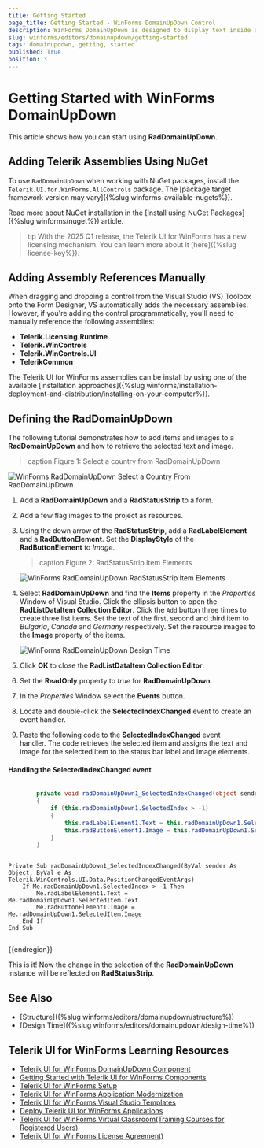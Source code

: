 ```yaml
---
title: Getting Started
page_title: Getting Started - WinForms DomainUpDown Control
description: WinForms DomainUpDown is designed to display text inside an editor like a text-box and sets a text string from a list of choices.  
slug: winforms/editors/domainupdown/getting-started
tags: domainupdown, getting, started
published: True
position: 3 
---
```


# Getting Started with WinForms DomainUpDown

This article shows how you can start using **RadDomainUpDown**.

## Adding Telerik Assemblies Using NuGet

To use `RadDomainUpDown` when working with NuGet packages, install the `Telerik.UI.for.WinForms.AllControls` package. The [package target framework version may vary]({%slug winforms-available-nugets%}).

Read more about NuGet installation in the [Install using NuGet Packages]({%slug winforms/nuget%}) article.

>tip With the 2025 Q1 release, the Telerik UI for WinForms has a new licensing mechanism. You can learn more about it [here]({%slug license-key%}).

## Adding Assembly References Manually

When dragging and dropping a control from the Visual Studio (VS) Toolbox onto the Form Designer, VS automatically adds the necessary assemblies. However, if you're adding the control programmatically, you'll need to manually reference the following assemblies:

* __Telerik.Licensing.Runtime__
* __Telerik.WinControls__
* __Telerik.WinControls.UI__
* __TelerikCommon__

The Telerik UI for WinForms assemblies can be install by using one of the available [installation approaches]({%slug winforms/installation-deployment-and-distribution/installing-on-your-computer%}). 

## Defining the RadDomainUpDown

The following tutorial demonstrates how to add items and images to a **RadDomainUpDown** and how to retrieve the selected text and image.
>caption Figure 1: Select a country from RadDomainUpDown

![WinForms RadDomainUpDown Select a Country From RadDomainUpDown](images/editors-domainupdown-getting-started001.gif)

1. Add a **RadDomainUpDown** and a **RadStatusStrip** to a form. 

2. Add a few flag images to the project as resources.

3. Using the down arrow of the **RadStatusStrip**, add a **RadLabelElement** and a  **RadButtonElement**. Set the **DisplayStyle** of the **RadButtonElement** to *Image*.
            
	>caption Figure 2: RadStatusStrip Item Elements

	![WinForms RadDomainUpDown RadStatusStrip Item Elements](images/editors-domainupdown-getting-started002.png)

4. Select **RadDomainUpDown** and find the **Items** property in the *Properties* Window of Visual Studio. Click the  ellipsis button to open the **RadListDataItem Collection Editor**. Click the `Add` button three times to create three list items. Set the text of the first, second and third item to *Bulgaria*, *Canada* and *Germany* respectively. Set the resource images to the __Image__ property of the items.

	![WinForms RadDomainUpDown Design Time](images/editors-domainupdown-getting-started003.png)

5. Click **OK** to close the **RadListDataItem Collection Editor**. 

6. Set the **ReadOnly** property to *true* for **RadDomainUpDown**.

7. In the *Properties* Window select the **Events** button. 

8. Locate and double-click the **SelectedIndexChanged** event to create an event handler. 

9. Paste the following code to the **SelectedIndexChanged** event handler. The code retrieves the selected item and assigns the text and image for the selected item to the status bar label and image elements.

#### Handling the SelectedIndexChanged event 

````C#
    
        private void radDomainUpDown1_SelectedIndexChanged(object sender, Telerik.WinControls.UI.Data.PositionChangedEventArgs e)
        {
            if (this.radDomainUpDown1.SelectedIndex > -1)
            {
                this.radLabelElement1.Text = this.radDomainUpDown1.SelectedItem.Text;
                this.radButtonElement1.Image = this.radDomainUpDown1.SelectedItem.Image;
            }
        }

````
````VB.NET

Private Sub radDomainUpDown1_SelectedIndexChanged(ByVal sender As Object, ByVal e As Telerik.WinControls.UI.Data.PositionChangedEventArgs)
    If Me.radDomainUpDown1.SelectedIndex > -1 Then
        Me.radLabelElement1.Text = Me.radDomainUpDown1.SelectedItem.Text
        Me.radButtonElement1.Image = Me.radDomainUpDown1.SelectedItem.Image
    End If
End Sub


````

{{endregion}} 

This is it! Now the change in the selection of the **RadDomainUpDown** instance will be reflected on **RadStatusStrip**.

## See Also

* [Structure]({%slug winforms/editors/domainupdown/structure%}) 
* [Design Time]({%slug winforms/editors/domainupdown/design-time%}) 

## Telerik UI for WinForms Learning Resources
* [Telerik UI for WinForms DomainUpDown Component](https://www.telerik.com/products/winforms/domainupdown.aspx)
* [Getting Started with Telerik UI for WinForms Components](https://docs.telerik.com/devtools/winforms/getting-started/first-steps)
* [Telerik UI for WinForms Setup](https://docs.telerik.com/devtools/winforms/installation-and-upgrades/installing-on-your-computer)
* [Telerik UI for WinForms Application Modernization](https://docs.telerik.com/devtools/winforms/winforms-converter/overview)
* [Telerik UI for WinForms Visual Studio Templates](https://docs.telerik.com/devtools/winforms/visual-studio-integration/visual-studio-templates)
* [Deploy Telerik UI for WinForms Applications](https://docs.telerik.com/devtools/winforms/deployment-and-distribution/application-deployment)
* [Telerik UI for WinForms Virtual Classroom(Training Courses for Registered Users)](https://learn.telerik.com/learn/course/external/view/elearning/17/telerik-ui-for-winforms)
* [Telerik UI for WinForms License Agreement)](https://www.telerik.com/purchase/license-agreement/winforms-dlw-s)


